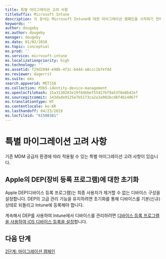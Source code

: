 ```yaml
---
title: 특별 마이그레이션 고려 사항
titleSuffix: Microsoft Intune
description: 이 문서는 Microsoft Intune에 대한 마이그레이션 캠페인을 시작하기 전에 특별 마이그레이션 고려 사항을 제공합니다.
keywords: ''
author: dougeby
ms.author: dougeby
manager: dougeby
ms.date: 01/02/2018
ms.topic: conceptual
ms.prod: ''
ms.service: microsoft-intune
ms.localizationpriority: high
ms.technology: ''
ms.assetid: f29d2894-e98b-4f2c-b444-a8ccc1b7efdd
ms.reviewer: dagerrit
ms.suite: ems
search.appverid: MET150
ms.collection: M365-identity-device-management
ms.openlocfilehash: 15a3130263e19f8d6bef55427bf9a53f8e8b42ef
ms.sourcegitcommit: 143dade9125e7b5173ca2a3a902bcd6f4b14067f
ms.translationtype: HT
ms.contentlocale: ko-KR
ms.lasthandoff: 04/23/2019
ms.locfileid: "61508381"
---
```

# <a name="special-migration-considerations"></a>특별 마이그레이션 고려 사항

기존 MDM 공급자 환경에 따라 적용될 수 있는 특별 마이그레이션 고려 사항이 있습니다.

## <a name="wipe-for-apples-device-enrollment-program-dep"></a>Apple의 DEP(장비 등록 프로그램)에 대한 초기화

Apple DEP(디바이스 등록 프로그램)는 최종 사용자가 제거할 수 없는 디바이스 구성을 설정합니다. DEP의 고급 관리 기능을 유지하려면 초기화를 통해 디바이스를 기본(신규) 상태로 되돌리고 Intune에 등록해야 합니다.

계속해서 DEP를 사용하여 Intune에서 디바이스를 관리하려면 [디바이스 등록 프로그램을 사용하여 iOS 디바이스 등록을 설정](device-enrollment-program-enroll-ios.md)합니다.


## <a name="next-steps"></a>다음 단계

[2단계: 마이그레이션 캠페인](migration-guide-campaign.md)

